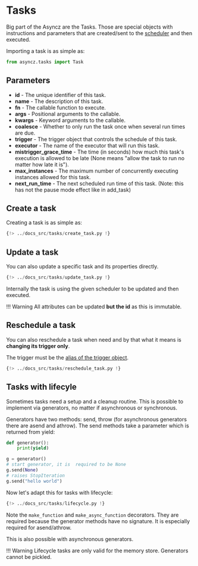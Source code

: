 # Tasks

Big part of the Asyncz are the Tasks. Those are special objects with instructions and parameters
that are created/sent to the [scheduler](./schedulers.md) and then executed.

Importing a task is as simple as:

```python
from asyncz.tasks import Task
```

## Parameters

* **id** - The unique identifier of this task.
* **name** - The description of this task.
* **fn** - The callable function to execute.
* **args** - Positional arguments to the callable.
* **kwargs** - Keyword arguments to the callable.
* **coalesce** - Whether to only run the task once when several run times are due.
* **trigger** - The trigger object that controls the schedule of this task.
* **executor** - The name of the executor that will run this task.
* **mistrigger_grace_time** - The time (in seconds) how much this task's execution is allowed to
be late (None means "allow the task to run no matter how late it is").
* **max_instances** - The maximum number of concurrently executing instances allowed for this task.
* **next_run_time** - The next scheduled run time of this task. (Note: this has not the pause mode effect like in add_task)


## Create a task

Creating a task is as simple as:

```python
{!> ../docs_src/tasks/create_task.py !}
```

## Update a task

You can also update a specific task and its properties directly.

```python hl_lines="26-30"
{!> ../docs_src/tasks/update_task.py !}
```

Internally the task is using the given scheduler to be updated and then executed.

!!! Warning
    All attributes can be updated **but the id** as this is immutable.

## Reschedule a task

You can also reschedule a task when need and by that what it means is **changing its trigger only**.

The trigger must be the [alias of the trigger object](./triggers.md#alias).

```python hl_lines="26-30"
{!> ../docs_src/tasks/reschedule_task.py !}
```

## Tasks with lifecyle

Sometimes tasks need a setup and a cleanup routine. This is possible to implement via generators,
no matter if asynchronous or synchronous.

Generators have two methods: send, throw (for asynchronous generators there are asend and athrow).
The send methods take a parameter which is returned from yield:

``` python
def generator():
    print(yield)

g = generator()
# start generator, it is  required to be None
g.send(None)
# raises StopIteration
g.send("hello world")
```

Now let's adapt this for tasks with lifecycle:

```python
{!> ../docs_src/tasks/lifecycle.py !}
```

Note the `make_function` and `make_async_function` decorators. They are required because the generator
methods have no signature. It is especially required for asend/athrow.

This is also possible with asynchronous generators.


!!! Warning
    Lifecycle tasks are only valid for the memory store. Generators cannot be pickled.
